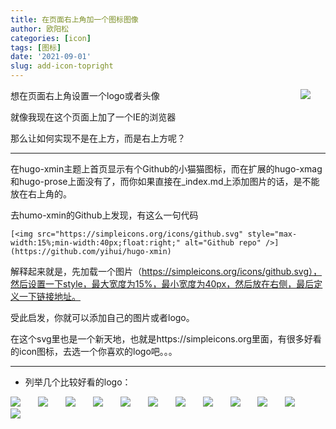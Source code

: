 ```yaml
---
title: 在页面右上角加一个图标图像
author: 欧阳松
categories: [icon]
tags: [图标]
date: '2021-09-01'
slug: add-icon-topright
---
```


<img src="https://simpleicons.org/icons/internetexplorer.svg" style="max-width:15%;min-width:40px;float:right;">

想在页面右上角设置一个logo或者头像

就像我现在这个页面上加了一个IE的浏览器

那么让如何实现不是在上方，而是右上方呢？

---

在hugo-xmin主题上首页显示有个Github的小猫猫图标，而在扩展的hugo-xmag和hugo-prose上面没有了，而你如果直接在_index.md上添加图片的话，是不能放在右上角的。

去humo-xmin的Github上发现，有这么一句代码
```
[<img src="https://simpleicons.org/icons/github.svg" style="max-width:15%;min-width:40px;float:right;" alt="Github repo" />](https://github.com/yihui/hugo-xmin)
```

解释起来就是，先加载一个图片（https://simpleicons.org/icons/github.svg），然后设置一下style，最大宽度为15%，最小宽度为40px，然后放在右侧，最后定义一下链接地址。

受此启发，你就可以添加自己的图片或者logo。

在这个svg里也是一个新天地，也就是https://simpleicons.org里面，有很多好看的icon图标，去选一个你喜欢的logo吧。。。

---

 - 列举几个比较好看的logo：
   
<img src=https://simpleicons.org/icons/internetexplorer.svg style="max-width:15%;min-width:40px;">
<img src=https://simpleicons.org/icons/microsoftword.svg style="max-width:15%;min-width:40px;">
<img src=https://simpleicons.org/icons/microsoftexcel.svg style="max-width:15%;min-width:40px;">
<img src=https://simpleicons.org/icons/microsoftpowerpoint.svg style="max-width:15%;min-width:40px;">
<img src=https://simpleicons.org/icons/rstudio.svg style="max-width:15%;min-width:40px;">
<img src=https://simpleicons.org/icons/r.svg style="max-width:15%;min-width:40px;">
<img src=https://simpleicons.org/icons/notepadplusplus.svg style="max-width:15%;min-width:40px;">
<img src=https://simpleicons.org/icons/tencentqq.svg style="max-width:15%;min-width:40px;">
<img src=https://simpleicons.org/icons/wechat.svg style="max-width:15%;min-width:40px;">
<img src=https://simpleicons.org/icons/sinaweibo.svg style="max-width:15%;min-width:40px;">
<img src=https://simpleicons.org/icons/markdown.svg style="max-width:15%;min-width:40px;">
<img src=https://simpleicons.org/icons/zhihu.svg style="max-width:15%;min-width:40px;">
